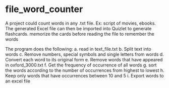 # file_word_counter
A project could count words in any .txt file. Ex: script of movies, ebooks. The generated Excel file can then be imported into Quizlet to generate flashcards. memorize the cards before reading the file to remember the words

The program does the following:
a. read in text_file.txt
b. Split text into words
c. Remove numbers, special symbols and single letters from words
d. Convert each word to its original form
e. Remove words that have appeared in oxford_3000.txt
f. Get the frequency of occurrence of all words
g. sort the words according to the number of occurrences from highest to lowest
h. Keep only words that have occurrences between 10 and 5
i. Export words to an excel file
